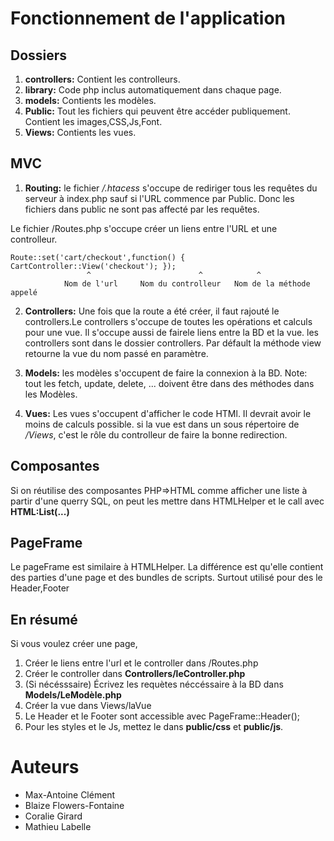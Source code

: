 # Fonctionnement de l'application

## Dossiers
1. **controllers:** Contient les controlleurs.
2. **library:**     Code php inclus automatiquement dans chaque page.
3. **models:**      Contients les modèles.
4. **Public:**      Tout les fichiers qui peuvent être accéder publiquement. Contient les images,CSS,Js,Font.
5. **Views:**       Contients les vues.




## MVC 
1. **Routing:** 
le fichier */.htacess* s'occupe de rediriger tous les requêtes du serveur à index.php 
sauf si l'URL commence par Public. Donc les fichiers dans public ne sont pas affecté 
par les requêtes.

Le fichier /Routes.php s'occupe créer un liens entre l'URL et une controlleur.
```                
Route::set('cart/checkout',function() { CartController::View('checkout'); });
                 ^                        ^            ^ 
            Nom de l'url     Nom du controlleur   Nom de la méthode appelé
```

2. **Controllers:**
Une fois que la route a été créer, il faut rajouté le controllers.Le controllers s'occupe 
de toutes les opérations et calculs pour une vue. Il s'occupe aussi de fairele liens entre 
la BD et la vue. les controllers sont dans le dossier controllers. Par défault la méthode view retourne la 
vue du nom passé en paramètre.


3. **Models:** 
les modèles s'occupent de faire la connexion à la BD. 
Note: tout les fetch, update, delete, ... doivent être dans des méthodes dans les Modèles.


4. **Vues:**
Les vues s'occupent d'afficher le code HTMl. 
Il devrait avoir le moins de calculs possible. 
si la vue est dans un sous répertoire de */Views*, c'est le rôle du controlleur de faire 
la bonne redirection.

## Composantes 
Si on réutilise des composantes PHP=>HTML comme afficher une liste à partir d'une querry SQL, 
on peut les mettre dans HTMLHelper et le call avec **HTML:List(...)**


## PageFrame 
Le pageFrame est similaire à HTMLHelper. La différence est qu'elle contient des parties 
d'une page et des bundles de scripts. 
Surtout utilisé pour des le Header,Footer 

## En résumé 
Si vous voulez créer une page, 
1. Créer le liens entre l'url et le controller dans /Routes.php
2. Créer le controller dans **Controllers/leController.php**
3. (Si nécésssaire) Écrivez les requètes néccéssaire à la BD dans **Models/LeModèle.php**
4. Créer la vue dans Views/laVue
5. Le Header et le Footer sont accessible avec PageFrame::Header();
6. Pour les styles et le Js, mettez le dans **public/css** et **public/js**.

# Auteurs
* Max-Antoine Clément
* Blaize Flowers-Fontaine
* Coralie Girard
* Mathieu Labelle